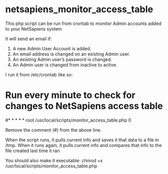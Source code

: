# netsapiens_monitor_access_table

This php script can be run from crontab to monitor Admin accounts added to your NetSapiens system

It will send an email if:

1.	A new Admin User Account is added.
2.	An email address is changed on an existing Admin user.
3.	An existing Admin user’s password is changed.
4.	An Admin user is changed from inactive to active.

I run it from /etc/crontab like so:

# Run every minute to check for changes to NetSapiens access table
#* * *  *  * root /usr/local/scripts/monitor_access_table.php 0

Remove the comment (#) from the above line.

When the script runs, it pulls current info and saves it that data to a file in /tmp.  When it runs again, it pulls current info and compares that info to the file created last time it ran

You should also make it executable:
chmod +x /usr/local/scripts/monitor_access_table.php
